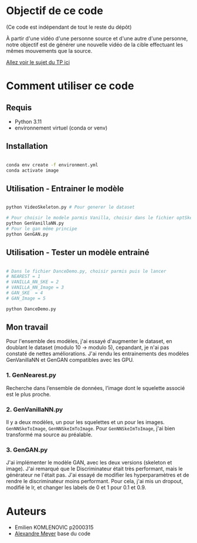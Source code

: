 
# Objectif de ce code
(Ce code est indépendant de tout le reste du dépôt)

À partir d'une vidéo d'une personne source et d'une autre d'une personne, notre objectif est de générer une nouvelle vidéo de la cible effectuant les mêmes mouvements que la source. 

[Allez voir le sujet du TP ici](http://alexandre.meyer.pages.univ-lyon1.fr/m2-apprentissage-profond-image/am/tp_dance/)

# Comment utiliser ce code

## Requis

- Python 3.11
- environnement virtuel (conda or venv)

## Installation

```bash

conda env create -f environment.yml
conda activate image

```

## Utilisation - Entrainer le modèle

```bash

python VideoSkeleton.py # Pour generer le dataset

# Pour choisir le modele parmis Vanilla, choisir dans le fichier optSkeOrImage 1 ou 2
python GenVanillaNN.py 
# Pour le gan même principe 
python GenGAN.py

```

## Utilisation - Tester un modèle entrainé

```bash

# Dans le fichier DanceDemo.py, choisir parmis puis le lancer
# NEAREST = 1
# VANILLA_NN_SKE = 2
# VANILLA_NN_Image = 3
# GAN_SKE  = 4
# GAN_Image = 5

python DanceDemo.py

```

## Mon travail

Pour l'ensemble des modèles, j'ai essayé d'augmenter le dataset, en doublant le dataset (modulo 10 -> modulo 5), cepandant, je n'ai pas constaté de nettes améliorations. J'ai rendu les entrainements des modèles GenVanillaNN et GenGAN compatibles avec les GPU.

### 1. GenNearest.py

Recherche dans l’ensemble de données, l’image dont le squelette associé est le plus proche.

### 2. GenVanillaNN.py

Il y a deux modèles, un pour les squelettes et un pour les images. `GenNNSkeToImage`, `GenNNSkeImToImage`.
Pour `GenNNSkeImToImage`, j'ai bien transformé ma source au préalable.


### 3. GenGAN.py

J'ai implémenter le modèle GAN, avec les deux versions (skeleton et image). J'ai remarqué que le Discriminateur était très performant, mais le générateur ne l'était pas. J'ai essayé de modifier les hyperparamètres et de rendre le discriminateur moins performant. Pour cela, j'ai mis un dropout, modifié le lr, et changer les labels de 0 et 1 pour 0.1 et 0.9.


# Auteurs

- Emilien KOMLENOVIC p2000315
- [Alexandre Meyer](https://perso.liris.cnrs.fr/ameyer/public_html/www/) base du code 